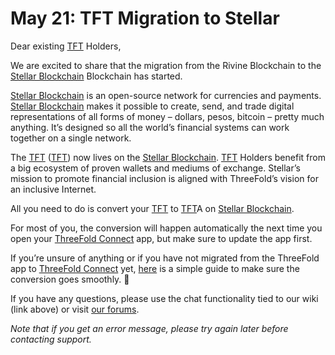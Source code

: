 # May 21: TFT Migration to Stellar

Dear existing [TFT](threefold__threefold_token) Holders,

We are excited to share that the migration from the Rivine Blockchain to the [Stellar Blockchain](threefold__stellar_blockchain) Blockchain has started.

[Stellar Blockchain](threefold__stellar_blockchain) is an open-source network for currencies and payments. [Stellar Blockchain](threefold__stellar_blockchain) makes it possible to create, send, and trade digital representations of all forms of money – dollars, pesos, bitcoin – pretty much anything. It’s designed so all the world’s financial systems can work together on a single network.

The [TFT](threefold__threefold_token) ([TFT](threefold__threefold_token)) now lives on the [Stellar Blockchain](threefold__stellar_blockchain). [TFT](threefold__threefold_token) Holders benefit from a big ecosystem of proven wallets and mediums of exchange. Stellar’s mission to promote financial inclusion is aligned with ThreeFold’s vision for an inclusive Internet.

All you need to do is convert your [TFT](threefold__threefold_token) to [TFT](threefold__threefold_token)A on [Stellar Blockchain](threefold__stellar_blockchain).

For most of you, the conversion will happen automatically the next time you open your [ThreeFold Connect](threefold__tfconnect) app, but make sure to update the app first.

If you’re unsure of anything or if you have not migrated from the ThreeFold app to [ThreeFold Connect](threefold__tfconnect) yet, [here](threefold__tf_chain_to_stellar_chain.md) is a simple guide to make sure the conversion goes smoothly. 🙏

If you have any questions, please use the chat functionality tied to our wiki (link above) or visit [our forums](https://forum.threefold.io/).

_Note that if you get an error message, please try again later before contacting support._